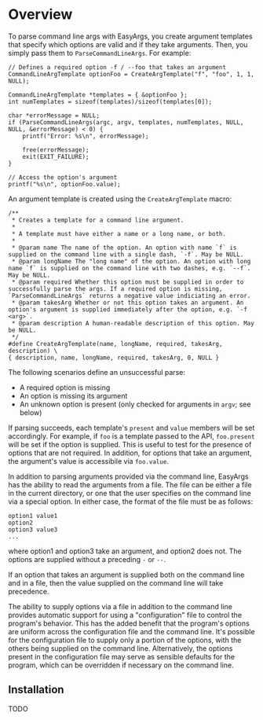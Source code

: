# Overview

To parse command line args with EasyArgs, you create argument templates that specify which options are valid and if they take arguments. Then, you simply pass them to `ParseCommandLineArgs`. For example:

    // Defines a required option -f / --foo that takes an argument
    CommandLineArgTemplate optionFoo = CreateArgTemplate("f", "foo", 1, 1, NULL);
    
    CommandLineArgTemplate *templates = { &optionFoo };
    int numTemplates = sizeof(templates)/sizeof(templates[0]);

    char *errorMessage = NULL;
    if (ParseCommandLineArgs(argc, argv, templates, numTemplates, NULL, NULL, &errorMessage) < 0) {
        printf("Error: %s\n", errorMessage);
        
        free(errorMessage);
        exit(EXIT_FAILURE);
    }

    // Access the option's argument
    printf("%s\n", optionFoo.value);

An argument template is created using the `CreateArgTemplate` macro:

	/**
	 * Creates a template for a command line argument.
	 *
	 * A template must have either a name or a long name, or both.
	 *
	 * @param name The name of the option. An option with name `f` is supplied on the command line with a single dash, `-f`. May be NULL.
	 * @param longName The "long name" of the option. An option with long name `f` is supplied on the command line with two dashes, e.g. `--f`. May be NULL.
	 * @param required Whether this option must be supplied in order to successfully parse the args. If a required option is missing, `ParseCommandLineArgs` returns a negative value indiciating an error.
	 * @param takesArg Whether or not this option takes an argument. An option's argument is supplied immediately after the option, e.g. `-f <arg>`.
	 * @param description A human-readable description of this option. May be NULL.
	 */
	#define CreateArgTemplate(name, longName, required, takesArg, description) \
	{ description, name, longName, required, takesArg, 0, NULL }

The following scenarios define an unsuccessful parse:

* A required option is missing
* An option is missing its argument
* An unknown option is present (only checked for arguments in `argv`; see below)
   
If parsing succeeds, each template's `present` and `value` members will be set accordingly. For example, if `foo` is a template passed to the API, `foo.present` will be set if the option is supplied. This is useful to test for the presence of options that are not required. In addition, for options that take an argument, the argument's value is accessibile via `foo.value`.

In addition to parsing arguments provided via the command line, EasyArgs has the ability to read the arguments from a file. The file can be either a file in the current directory, or one that the user specifies on the command line via a special option. In either case, the format of the file must be as follows:

    option1 value1
    option2
    option3 value3
    ...

where option1 and option3 take an argument, and option2 does not. The options are supplied without a preceding `-` or `--`.

If an option that takes an argument is supplied both on the command line and in a file, then the value supplied on the command line will take precedence.

The ability to supply options via a file in addition to the command line provides automatic support for using a "configuration" file to control the program's behavior. This has the added benefit that the program's options are uniform across the configuration file and the command line. It's possible for the configuration file to supply only a portion of the options, with the others being supplied on the command line. Alternatively, the options present in the configuration file may serve as sensible defaults for the program, which can be overridden if necessary on the command line.

## Installation

TODO
